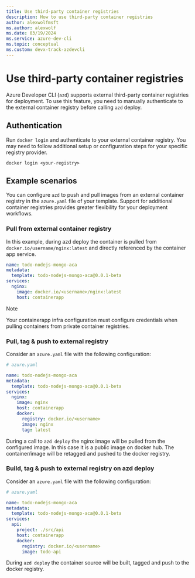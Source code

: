 ```yaml
---
title: Use third-party container registries
description: How to use third-party container registries
author: alexwolfmsft
ms.author: alexwolf
ms.date: 03/19/2024
ms.service: azure-dev-cli
ms.topic: conceptual
ms.custom: devx-track-azdevcli
---
```


# Use third-party container registries

Azure Developer CLI (`azd`) supports external third-party container registries for deployment. To use this feature, you need to manually authenticate to the external container registry before calling `azd` deploy.

## Authentication

Run `docker login` and authenticate to your external container registry. You may need to follow additional setup or configuration steps for your specific registry provider.

```azdeveloper
docker login <your-registry>
```

## Example scenarios

You can configure `azd` to push and pull images from an external container registry in the `azure.yaml` file of your template. Support for additional container registries provides greater flexibility for your deployment workflows.

### Pull from external container registry

In this example, during azd deploy the container is pulled from `docker.io/username/nginx:latest` and directly referenced by the container app service.

```yml
name: todo-nodejs-mongo-aca
metadata:
  template: todo-nodejs-mongo-aca@0.0.1-beta
services:
  nginx:
    image: docker.io/<username>/nginx:latest
    host: containerapp
```

> [!NOTE]
> Your containerapp infra configuration must configure credentials when pulling containers from private container registries.

### Pull, tag & push to external registry

Consider an `azure.yaml` file with the following configuration:

```yml
# azure.yaml

name: todo-nodejs-mongo-aca
metadata:
  template: todo-nodejs-mongo-aca@0.0.1-beta
services:
  nginx:
    image: nginx
    host: containerapp
    docker:
      registry: docker.io/<username>
      image: nginx
      tag: latest   
```

During a call to `azd deploy` the nginx image will be pulled from the configured image. In this case it is a public image on docker hub. The container/image will be retagged and pushed to the docker registry.

### Build, tag & push to external registry on azd deploy

Consider an `azure.yaml` file with the following configuration:

```yml
# azure.yaml

name: todo-nodejs-mongo-aca
metadata:
  template: todo-nodejs-mongo-aca@0.0.1-beta
services:
  api:
    project: ./src/api
    host: containerapp
    docker:
      registry: docker.io/<username>
      image: todo-api
```

During `azd deploy` the container source will be built, tagged and push to the docker registry.
